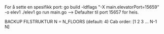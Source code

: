For å sette en spesifikk port:
go build -ldflags "-X main.elevatorPort=15659" -o elev1
./elev1
go run main.go --> Defaulter til port 15657 for heis.


BACKUP FILSTRUKTUR
N = N_FLOORS (default: 4)
Cab order:	[1	2	3	...	N-1	N]

